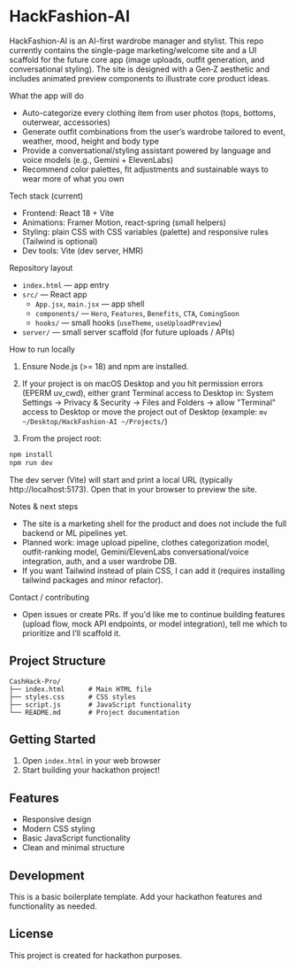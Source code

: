 # HackFashion-AI

HackFashion-AI is an AI-first wardrobe manager and stylist. This repo currently contains the single-page marketing/welcome site and a UI scaffold for the future core app (image uploads, outfit generation, and conversational styling). The site is designed with a Gen‑Z aesthetic and includes animated preview components to illustrate core product ideas.

What the app will do
- Auto-categorize every clothing item from user photos (tops, bottoms, outerwear, accessories)
- Generate outfit combinations from the user’s wardrobe tailored to event, weather, mood, height and body type
- Provide a conversational/styling assistant powered by language and voice models (e.g., Gemini + ElevenLabs)
- Recommend color palettes, fit adjustments and sustainable ways to wear more of what you own

Tech stack (current)
- Frontend: React 18 + Vite
- Animations: Framer Motion, react-spring (small helpers)
- Styling: plain CSS with CSS variables (palette) and responsive rules (Tailwind is optional)
- Dev tools: Vite (dev server, HMR)

Repository layout
- `index.html` — app entry
- `src/` — React app
	- `App.jsx`, `main.jsx` — app shell
	- `components/` — `Hero`, `Features`, `Benefits`, `CTA`, `ComingSoon`
	- `hooks/` — small hooks (`useTheme`, `useUploadPreview`)
- `server/` — small server scaffold (for future uploads / APIs)

How to run locally
1. Ensure Node.js (>= 18) and npm are installed.
2. If your project is on macOS Desktop and you hit permission errors (EPERM uv_cwd), either grant Terminal access to Desktop in:
	 System Settings → Privacy & Security → Files and Folders → allow "Terminal" access to Desktop
	 or move the project out of Desktop (example: `mv ~/Desktop/HackFashion-AI ~/Projects/`)

3. From the project root:
```bash
npm install
npm run dev
```

The dev server (Vite) will start and print a local URL (typically http://localhost:5173). Open that in your browser to preview the site.

Notes & next steps
- The site is a marketing shell for the product and does not include the full backend or ML pipelines yet.
- Planned work: image upload pipeline, clothes categorization model, outfit-ranking model, Gemini/ElevenLabs conversational/voice integration, auth, and a user wardrobe DB.
- If you want Tailwind instead of plain CSS, I can add it (requires installing tailwind packages and minor refactor).

Contact / contributing
- Open issues or create PRs. If you'd like me to continue building features (upload flow, mock API endpoints, or model integration), tell me which to prioritize and I’ll scaffold it.

## Project Structure

```
CashHack-Pro/
├── index.html      # Main HTML file
├── styles.css      # CSS styles
├── script.js       # JavaScript functionality
└── README.md       # Project documentation
```

## Getting Started

1. Open `index.html` in your web browser
2. Start building your hackathon project!

## Features

- Responsive design
- Modern CSS styling
- Basic JavaScript functionality
- Clean and minimal structure

## Development

This is a basic boilerplate template. Add your hackathon features and functionality as needed.

## License

This project is created for hackathon purposes.
